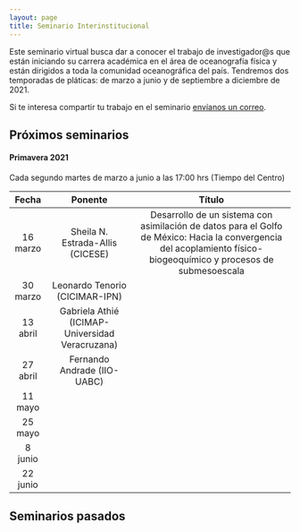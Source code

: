 ```yaml
---
layout: page
title: Seminario Interinstitucional
---
```


Este seminario virtual busca dar a conocer el trabajo de investigador@s que están iniciando su carrera 
académica en el área de oceanografía física y están dirigidos a toda 
la comunidad oceanográfica del país. Tendremos dos temporadas de pláticas: de marzo a junio y de septiembre a diciembre de 2021.

Si te interesa compartir tu trabajo en el seminario [envíanos un correo](https://anakarinarm.github.io/RIOF/acerca/).

## Próximos seminarios

#### Primavera 2021
Cada segundo martes de marzo a junio a las 17:00 hrs (Tiempo del Centro)

|Fecha|Ponente|Título|
|:--:|:--:|:--:|
|16 marzo|Sheila N. Estrada-Allis (CICESE)|Desarrollo de un sistema con asimilación de datos para el Golfo de México: Hacia la convergencia del acoplamiento físico-biogeoquímico y procesos de submesoescala|
|30 marzo|Leonardo Tenorio (CICIMAR-IPN)||
|13 abril|Gabriela Athié (ICIMAP-Universidad Veracruzana)||
|27 abril|Fernando Andrade (IIO-UABC)||
|11 mayo|||
|25 mayo|||
|8 junio|||
|22 junio|||

## Seminarios pasados

